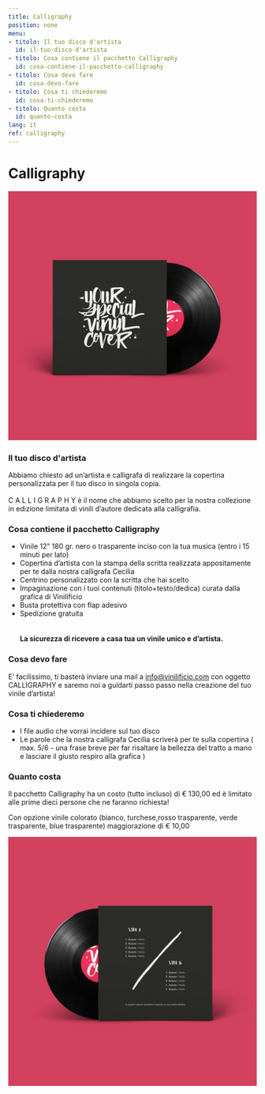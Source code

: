 ```yaml
---
title: Calligraphy
position: none
menu:
- titolo: Il tuo disco d'artista
  id: il-tuo-disco-d'artista
- titolo: Cosa contiene il pacchetto Calligraphy
  id: cosa-contiene-il-pacchetto-calligraphy
- titolo: Cosa devo fare
  id: cosa-devo-fare
- titolo: Cosa ti chiederemo
  id: cosa-ti-chiederemo
- titolo: Quanto costa
  id: quanto-costa
lang: it
ref: calligraphy
---
```


# Calligraphy
![calligraphy](/img/CAROSELLO_1.jpg)


### Il tuo disco d'artista

Abbiamo chiesto ad un’artista e calligrafa di realizzare la copertina personalizzata per il tuo disco in singola copia.
<br><br>
C A L L I G R A P H Y è il nome che abbiamo scelto per la nostra collezione in edizione limitata di vinili d’autore dedicata alla calligrafia.


### Cosa contiene il pacchetto Calligraphy

* Vinile 12” 180 gr. nero o trasparente inciso con la tua musica (entro i 15 minuti per lato)
* Copertina d’artista con la stampa della scritta realizzata appositamente per te dalla nostra calligrafa Cecilia
* Centrino personalizzato con la scritta che hai scelto
* Impaginazione con i tuoi contenuti (titolo+testo/dedica) curata dalla grafica di Vinilificio
* Busta protettiva con flap adesivo
* Spedizione gratuita
<br><br>  
<b>La sicurezza di ricevere a casa tua un vinile unico e d’artista.</b>

### Cosa devo fare

E’ facilissimo, ti basterà inviare una mail a <a href="mailto:info@vinilificio.com"> info@vinilificio.com</a> con oggetto CALLIGRAPHY e saremo noi a guidarti passo passo nella creazione del tuo vinile d’artista!


### Cosa ti chiederemo

* I file audio che vorrai incidere sul tuo disco
* Le parole che la nostra calligrafa Cecilia scriverà per te sulla copertina ( max. 5/6 - una frase breve per far risaltare la bellezza del tratto a mano e lasciare il giusto respiro alla grafica )

### Quanto costa

Il pacchetto Calligraphy ha un costo (tutto incluso) di € 130,00 ed è limitato alle prime dieci persone che ne faranno richiesta! 


Con opzione vinile colorato (bianco, turchese,rosso trasparente, verde trasparente, blue trasparente) maggiorazione di € 10,00

![calligraphy](/img/CAROSELLO_4.jpg)
